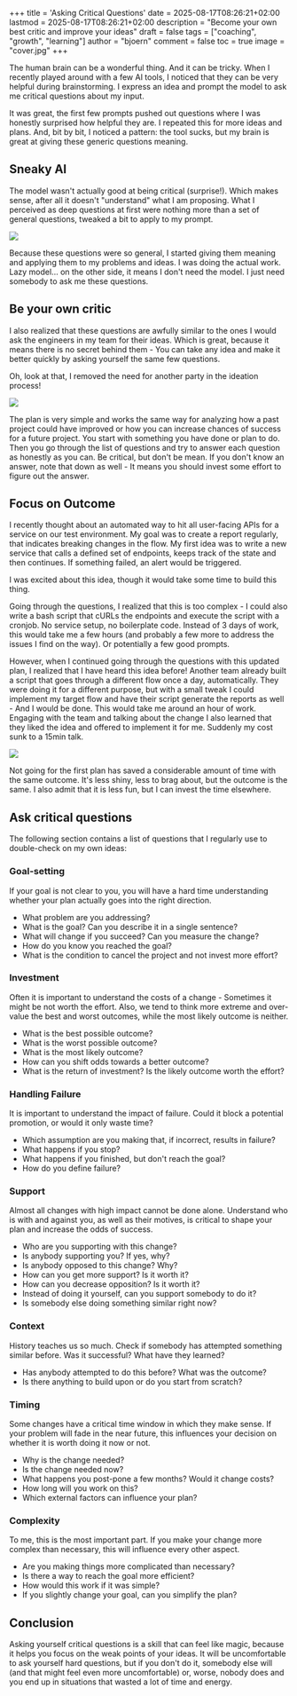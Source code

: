 +++
title = 'Asking Critical Questions'
date = 2025-08-17T08:26:21+02:00
lastmod = 2025-08-17T08:26:21+02:00
description = "Become your own best critic and improve your ideas"
draft = false
tags = ["coaching", "growth", "learning"]
author = "bjoern"
comment = false
toc = true
image = "cover.jpg"
+++

The human brain can be a wonderful thing. And it can be tricky. When I recently played around with a few AI tools, I noticed that they can be very helpful during brainstorming.
I express an idea and prompt the model to ask me critical questions about my input.

It was great, the first few prompts pushed out questions where I was honestly surprised how helpful they are.
I repeated this for more ideas and plans. And, bit by bit, I noticed a pattern: the tool sucks, but my brain is great at giving these generic questions meaning.

## Sneaky AI

The model wasn't actually good at being critical (surprise!). Which makes sense, after all it doesn't "understand" what I am proposing.
What I perceived as deep questions at first were nothing more than a set of general questions, tweaked a bit to apply to my prompt.

![](meme_chef_yes_no.jpg)

Because these questions were so general, I started giving them meaning and applying them to my problems and ideas. I was doing the actual work. Lazy model... on the other side, it means I don't need the model. I just need somebody to ask me these questions.

## Be your own critic

I also realized that these questions are awfully similar to the ones I would ask the engineers in my team for their ideas. 
Which is great, because it means there is no secret behind them - You can take any idea and make it better quickly by asking yourself the same few questions. 

Oh, look at that, I removed the need for another party in the ideation process!

![](decision_flow.png)

The plan is very simple and works the same way for analyzing how a past project could have improved or how you can increase chances of success for a future project. You start with something you have done or plan to do. Then you go through the list of questions and try to answer each question as honestly as you can. Be critical, but don't be mean. If you don't know an answer, note that down as well - It means you should invest some effort to figure out the answer.

## Focus on Outcome

I recently thought about an automated way to hit all user-facing APIs for a service on our test environment. 
My goal was to create a report regularly, that indicates breaking changes in the flow. 
My first idea was to write a new service that calls a defined set of endpoints, keeps track of the state and then continues.
If something failed, an alert would be triggered.

I was excited about this idea, though it would take some time to build this thing.

Going through the questions, I realized that this is too complex - I could also write a bash script that cURLs the endpoints and execute the script with a cronjob. No service setup, no boilerplate code. Instead of 3 days of work, this would take me a few hours (and probably a few more to address the issues I find on the way). Or potentially a few good prompts.

However, when I continued going through the questions with this updated plan, I realized that I have heard this idea before! Another team already built a script that goes through a different flow once a day, automatically. They were doing it for a different purpose, but with a small tweak I could implement my target flow and have their script generate the reports as well - And I would be done. This would take me around an hour of work. Engaging with the team and talking about the change I also learned that they liked the idea and offered to implement it for me. Suddenly my cost sunk to a 15min talk.

![](meme_plan.jpg)

Not going for the first plan has saved a considerable amount of time with the same outcome. It's less shiny, less to brag about, but the outcome is the same. I also admit that it is less fun, but I can invest the time elsewhere.

## Ask critical questions
The following section contains a list of questions that I regularly use to double-check on my own ideas:

### Goal-setting
If your goal is not clear to you, you will have a hard time understanding whether your plan actually goes into the right direction. 
- What problem are you addressing?
- What is the goal? Can you describe it in a single sentence?
- What will change if you succeed? Can you measure the change?
- How do you know you reached the goal?
- What is the condition to cancel the project and not invest more effort?

### Investment
Often it is important to understand the costs of a change - Sometimes it might be not worth the effort. Also, we tend to think more extreme and over-value the best and worst outcomes, while the most likely outcome is neither.
- What is the best possible outcome? 
- What is the worst possible outcome?
- What is the most likely outcome? 
- How can you shift odds towards a better outcome?
- What is the return of investment? Is the likely outcome worth the effort?

### Handling Failure
It is important to understand the impact of failure. Could it block a potential promotion, or would it only waste time?
- Which assumption are you making that, if incorrect, results in failure?
- What happens if you stop?
- What happens if you finished, but don't reach the goal?
- How do you define failure?

### Support
Almost all changes with high impact cannot be done alone. Understand who is with and against you, as well as their motives, is critical to shape your plan and increase the odds of success.
- Who are you supporting with this change?
- Is anybody supporting you? If yes, why?
- Is anybody opposed to this change? Why?
- How can you get more support? Is it worth it?
- How can you decrease opposition? Is it worth it?
- Instead of doing it yourself, can you support somebody to do it?
- Is somebody else doing something similar right now?

### Context
History teaches us so much. Check if somebody has attempted something similar before. Was it successful? What have they learned?
- Has anybody attempted to do this before? What was the outcome?
- Is there anything to build upon or do you start from scratch?

### Timing
Some changes have a critical time window in which they make sense. If your problem will fade in the near future, this influences your decision on whether it is worth doing it now or not.
- Why is the change needed?
- Is the change needed now?
- What happens you post-pone a few months? Would it change costs?
- How long will you work on this?
- Which external factors can influence your plan?

### Complexity
To me, this is the most important part. If you make your change more complex than necessary, this will influence every other aspect.
- Are you making things more complicated than necessary? 
- Is there a way to reach the goal more efficient?
- How would this work if it was simple?
- If you slightly change your goal, can you simplify the plan?

## Conclusion

Asking yourself critical questions is a skill that can feel like magic, because it helps you focus on the weak points of your ideas. It will be uncomfortable to ask yourself hard questions, but if you don't do it, somebody else will (and that might feel even more uncomfortable) or, worse, nobody does and you end up in situations that wasted a lot of time and energy.